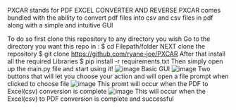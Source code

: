 PXCAR stands for PDF EXCEL CONVERTER AND REVERSE
PXCAR comes bundled with the ability to convert pdf files into csv and csv files in pdf along with a simple and intuitive GUI

To do so first clone this repository to any directory you wish
Go to the directory you want this repo in :
$ cd Filepath/folder
NEXT clone the repository 
$ git clone https://github.com/ryane-joe/PXCAR
After that install all the required Libraries 
$ pip install -r requirements.txt
Then simply open up the main.py file and start using it!
![image](https://user-images.githubusercontent.com/125251551/218404452-665dd005-e641-4059-b2e3-b24eef40c5dd.png)
Basic GUI
 ![image](https://user-images.githubusercontent.com/125251551/218404624-318c46bc-68b6-4352-9ea6-40d16582a3f1.png)
 Two buttons that will let you choose your action and will open a file prompt when clicked to choose file
![image](https://user-images.githubusercontent.com/125251551/218405001-e86fe620-535b-4aa4-bd47-b9e27441475e.png)
This promt will occur when the PDF to Excel(csv) conversion is complete
![image](https://user-images.githubusercontent.com/125251551/218405312-0d18a740-6493-4b3f-a2c5-b2175828c028.png)
This will occur when the Excel(csv) to PDF conversion is complete and successful 
